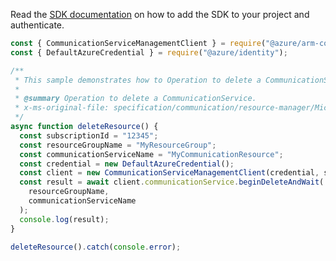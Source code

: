 Read the [SDK documentation](https://github.com/Azure/azure-sdk-for-js/blob/%40azure%2Farm-communication_3.0.1/sdk/communication/arm-communication/README.md) on how to add the SDK to your project and authenticate.

```javascript
const { CommunicationServiceManagementClient } = require("@azure/arm-communication");
const { DefaultAzureCredential } = require("@azure/identity");

/**
 * This sample demonstrates how to Operation to delete a CommunicationService.
 *
 * @summary Operation to delete a CommunicationService.
 * x-ms-original-file: specification/communication/resource-manager/Microsoft.Communication/stable/2020-08-20/examples/delete.json
 */
async function deleteResource() {
  const subscriptionId = "12345";
  const resourceGroupName = "MyResourceGroup";
  const communicationServiceName = "MyCommunicationResource";
  const credential = new DefaultAzureCredential();
  const client = new CommunicationServiceManagementClient(credential, subscriptionId);
  const result = await client.communicationService.beginDeleteAndWait(
    resourceGroupName,
    communicationServiceName
  );
  console.log(result);
}

deleteResource().catch(console.error);
```
